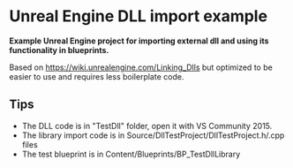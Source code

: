 # Unreal Engine DLL import example
**Example Unreal Engine project for importing external dll and using its functionality in blueprints.**

Based on https://wiki.unrealengine.com/Linking_Dlls but optimized to be easier to use and requires less boilerplate code.

## Tips
- The DLL code is in "TestDll" folder, open it with VS Community 2015.
- The library import code is in Source/DllTestProject/DllTestProject.h/.cpp files
- The test blueprint is in Content/Blueprints/BP_TestDllLibrary